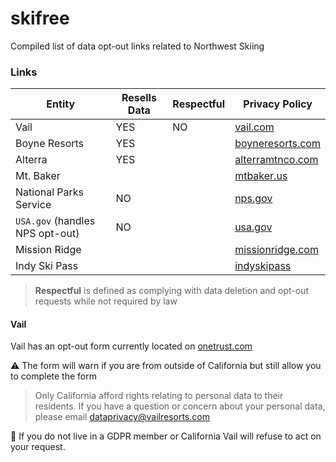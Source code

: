 # skifree

Compiled list of data opt-out links related to Northwest Skiing

### Links

| Entity                          | Resells Data | Respectful | Privacy Policy |
|---------------------------------|--------------|------------|----------------|
| Vail                            | YES   | NO | [vail.com](https://www.vail.com/footer/privacy.aspx) |
| Boyne Resorts                   | YES   |  | [boyneresorts.com](https://www.boyneresorts.com/privacy-policy) |
| Alterra                         | YES   | | [alterramtnco.com](https://www.alterramtnco.com/privacy-policy/) |
| Mt. Baker                       |       | | [mtbaker.us](https://www.mtbaker.us/ski-area-info/privacy-policy) |
| National Parks Service          | NO    | | [nps.gov](https://home.nps.gov/aboutus/privacy.htm) |
| `USA.gov` (handles NPS opt-out)   | NO    | | [usa.gov](https://www.usa.gov/optout-instructions)|
| Mission Ridge                   |       | | [missionridge.com](https://www.missionridge.com/privacy-policy) |
| Indy Ski Pass                   |       | | [indyskipass](https://www.indyskipass.com/privacy-policy/) |

> **Respectful** is defined as complying with data deletion and opt-out requests while not required by law

#### Vail

Vail has an opt-out form currently located on [onetrust.com](https://privacyportal.onetrust.com/webform/cb673e33-7819-467e-bdd3-20548ccfe0aa/469b95eb-4d4d-4bd7-a790-58278ebdf53a)

:warning: The form will warn if you are from outside of California but still allow you to complete the form
> Only California afford rights relating to personal data to their residents. If you have a question or concern about your personal data, please email dataprivacy@vailresorts.com

:cursing_face: If you do not live in a GDPR member or California Vail will refuse to act on your request.